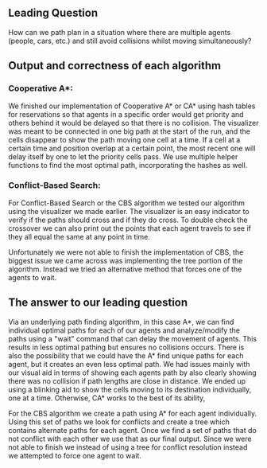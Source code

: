 ## Leading Question

How can we path plan in a situation where there are multiple agents (people, cars, etc.) and still avoid collisions whilst moving simultaneously?

## Output and correctness of each algorithm

### Cooperative A*:
  We finished our implementation of Cooperative A* or CA* using hash tables for reservations so that agents in a specific order would get priority and others behind it would be delayed so that there is no collision. The visualizer was meant to be connected in one big path at the start of the run, and the cells disappear to show the path moving one cell at a time. If a cell at a certain time and position overlap at a certain point, the most recent one will delay itself by one to let the priority cells pass. We use multiple helper functions to find the most optimal path, incorporating the hashes as well.

### Conflict-Based Search:

  For Conflict-Based Search or the CBS algorithm we tested our algorithm using the visualizer we made earlier. The visualizer is an easy indicator to verify if the paths should cross and if they do cross. To double check the crossover we can also print out the points that each agent travels to see if they all equal the same at any point in time.
  
  Unfortunately we were not able to finish the implementation of CBS, the biggest issue we came across was implementing the tree portion of the algorithm. Instead we tried an alternative method that forces one of the agents to wait.

## The answer to our leading question

Via an underlying path finding algorithm, in this case A*, we can find individual optimal paths for each of our agents and analyze/modify the paths using a "wait" command that can delay the movement of agents. This results in less optimal pathing but ensures no collisions occurs. There is also the possibility that we could have the A* find unique paths for each agent, but it creates an even less optimal path. We had issues mainly with our visual aid in terms of showing each agents path by also clearly showing there was no collision if path lengths are close in distance. We ended up using a blinking aid to show the cells moving to its destination individually, one at a time. Otherwise, CA* works to the best of its ability,

For the CBS algorithm we create a path using A* for each agent individually. Using this set of paths we look for conflicts and create a tree which contains alternate paths for each agent. Once we find a set of paths that do not conflict with each other we use that as our final output. Since we were not able to finish we instead of using a tree for conflict resolution instead we attempted to force one agent to wait.
